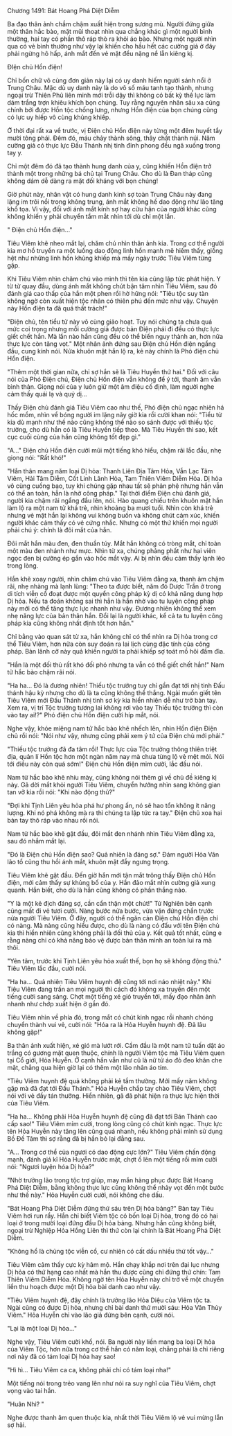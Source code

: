 




Chương 1491: Bát Hoang Phá Diệt Diễm


Ba đạo thân ảnh chầm chậm xuất hiện trong sương mù. Người đứng giữa một thân hắc bào, mặt mũi thoạt nhìn qua chẳng khác gì một người bình thường, hai tay có phần thô ráp thò ra khỏi áo bào. Nhưng một người nhìn qua có vẻ bình thường như vậy lại khiến cho hầu hết các cường giả ở đây phải ngừng hô hấp, ánh mắt đến vẻ mặt đều nặng nề lẫn kiêng kị.

ĐIện chủ Hồn điện!

Chỉ bốn chữ vô cùng đơn giản này lại có uy danh hiếm người sánh nổi ở Trung Châu. Mặc dù uy danh này là do vô số máu tanh tạo thành, nhưng ngoại trừ Thiên Phủ liên minh mới trỗi dậy thì không có bất kỳ thế lực làm dám trắng trợn khiêu khích bọn chúng. Tuy rằng nguyên nhân sâu xa cũng chính bởi được Hồn tộc chống lưng, nhưng Hồn điện của bọn chúng cũng có lực uy hiếp vô cùng khủng khiếp.

Ở thời đại rất xa về trước, vị Điện chủ Hồn điện này từng một đêm huyết tẩy mười tông phái. Đêm đó, máu chảy thành sông, thây chất thành núi. Năm cường giả có thực lực Đấu Thánh nhị tinh đỉnh phong đều ngã xuống trong tay y.

Chỉ một đêm đó đã tạo thành hung danh của y, cũng khiến Hồn điện trở thành một trong những bá chủ tại Trung Châu. Cho dù là Đan tháp cũng không dám dễ dàng ra mặt đối kháng với bọn chúng!

Giờ phút này, nhân vật có hung danh kinh sợ toàn Trung Châu này đang lặng im trôi nổi trong không trung, ánh mắt không hề dao động như lão tăng khổ tọa. Vì vậy, đối với ánh mắt kính sợ hay cừu hận của người khác cũng không khiến y phải chuyển tầm mắt nhìn tới dù chỉ một lần.

" Điện chủ Hồn điện..."

Tiêu Viêm khẽ nheo mắt lại, chăm chú nhìn thân ảnh kia. Trong cơ thể người kia mơ hồ truyền ra một luồng dao động linh hồn mạnh mẽ hiếm thấy, giống hệt như những linh hồn khủng khiếp mà mấy ngày trước Tiêu Viêm từng gặp.

Khi Tiêu Viêm nhìn chăm chú vào mình thì tên kia cũng lập tức phát hiện. Y từ từ quay đầu, dùng ánh mắt không chút bận tâm nhìn Tiêu Viêm, sau đó đánh giá cao thấp của hắn một phen rồi hờ hững nói: "Tiêu tộc suy tàn không ngờ còn xuất hiện tộc nhân có thiên phú đến mức như vậy. Chuyện này Hồn điện ta đã quá thất trách!"

"Điện chủ, tên tiểu tử này vô cùng giảo hoạt. Tuy nói chúng ta chưa quá mức coi trọng nhưng mỗi cường giả được bản Điện phái đi đều có thực lực giết chết hắn. Mà lần nào hắn cũng đều có thể biến nguy thành an, hơn nữa thực lực còn tăng vọt." Một nhân ảnh đứng sau Điện chủ Hồn điện ngẩng đầu, cung kính nói. Nửa khuôn mặt hắn lộ ra, kẻ này chính là Phó điện chủ Hồn điện.

"Thêm một thời gian nữa, chỉ sợ hắn sẽ là Tiêu Huyền thứ hai." Đối với câu nói của Phó Điện chủ, Điện chủ Hồn điện vẫn không để ý tới, thanh âm vẫn bình thản. Giọng nói của y luôn giữ một âm điệu cố định, làm người nghe cảm thấy quái lạ và quỷ dị…

Thấy Điện chủ đánh giá Tiêu Viêm cao như thế, Phó điện chủ ngạc nhiên há hốc mồm, nhìn về bóng người im lặng nãy giờ kia rồi cười khan nói: "Tiểu tử kia dù mạnh như thế nào cũng không thể nào so sánh được với thiếu tộc trưởng, cho dù hắn có là Tiêu Huyền tiếp theo. Mà Tiêu Huyền thì sao, kết cục cuối cùng của hắn cũng không tốt đẹp gì."

"A…" Điện chủ Hồn điện cười mũi một tiếng khó hiểu, chậm rãi lắc đầu, nhẹ giọng nói: "Rất khó!"

"Hắn thân mang năm loại Dị hỏa: Thanh Liên Địa Tâm Hỏa, Vẫn Lạc Tâm Viêm, Hải Tâm Diễm, Cốt Linh Lãnh Hỏa, Tam Thiên Viêm Diễm Hỏa. Dị hỏa vô cùng cuồng bạo, tuy khi chúng gặp nhau tất sẽ phản phệ nhưng hắn vẫn có thể an toàn, hẳn là nhờ công pháp." Tại thời điểm Điện chủ đánh giá, người kia chậm rãi ngẩng đầu lên, nói. Hào quang chiếu trên khuôn mặt hắn làm lộ ra một nam tử khá trẻ, nhìn khoảng ba mươi tuổi. Nhìn còn khá trẻ nhưng vẻ mặt hắn lại không vui không buồn và không chút cảm xúc, khiến người khác cảm thấy có vẻ cứng nhắc. Nhưng có một thứ khiến mọi người phải chú ý: chính là đôi mắt của hắn.

Đôi mắt hắn màu đen, đen thuần túy. Mắt hắn không có tròng mắt, chỉ toàn một màu đen nhánh như mực. Nhìn từ xa, chúng phảng phất như hai viên ngọc đen bị cưỡng ép gắn vào hốc mắt vậy. Ai bị nhìn đều cảm thấy lạnh lẽo trong lòng.

Hắn khẽ xoay người, nhìn chăm chú vào Tiêu Viêm đằng xa, thanh âm chậm rãi, nhẹ nhàng mà lạnh lùng: "Theo ta được biết, năm đó Dược Trần ở trong di tích viễn cổ đoạt được một quyển công pháp kỳ dị có khả năng dung hợp Dị hỏa. Nếu ta đoán không sai thì hẳn là hắn nhờ vào tu luyện công pháp này mới có thể tăng thực lực nhanh như vậy. Đương nhiên không thể xem nhẹ năng lực của bản thân hắn. Đổi lại là người khác, kể cả ta tu luyện công pháp kia cũng không nhất định tốt hơn hắn."

Chỉ bằng vào quan sát từ xa, hắn không chỉ có thể nhìn ra Dị hỏa trong cơ thể Tiêu Viêm, hơn nữa còn suy đoán ra lai lịch cùng đặc tính của công pháp. Bản lãnh cỡ này quả khiến người ta phải khiếp sợ toát mồ hôi đầm đìa.

"Hắn là một đối thủ rất khó đối phó nhưng ta vẫn có thể giết chết hắn!" Nam tử hắc bào chậm rãi nói.

"Ha ha... Đó là đương nhiên! Thiếu tộc trưởng tuy chỉ gần đạt tới nhị tinh Đấu thánh hậu kỳ nhưng cho dù là ta cũng không thể thắng. Ngài muốn giết tên Tiêu Viêm mới Đấu Thánh nhị tinh sơ kỳ kia hiển nhiên dễ như trở bàn tay. Xem ra, vị trí Tộc trưởng tương lai không rơi vào tay Thiếu tộc trưởng thì còn vào tay ai!?" Phó điện chủ Hồn điện cười híp mắt, nói.

Nghe vậy, khóe miệng nam tử hắc bào khẽ nhếch lên, nhìn Hồn điện Điện chủ rồi nói: "Nói như vậy, nhưng cũng phải xem ý tứ của Điện chủ mới phải."

"Thiếu tộc trưởng đã đa tâm rồi! Thực lực của Tộc trưởng thông thiên triệt địa, quản lí Hồn tộc hơn một ngàn năm nay mà chưa từng lộ vẻ mệt mỏi. Nói tới điều này còn quá sớm!" Điện chủ Hồn điện mỉm cười, lắc đầu nói.

Nam tử hắc bào khẽ nhíu mày, cũng không nói thêm gì về chủ đề kiêng kị này. Gã dời mắt khỏi người Tiêu Viêm, chuyển hướng nhìn sang không gian tan vỡ kia rồi nói: "Khi nào động thủ?"

"Đợi khi Tịnh Liên yêu hỏa phá hư phong ấn, nó sẽ hao tổn không ít năng lượng. Khi nó phá không mà ra thì chúng ta lập tức ra tay." Điện chủ xoa hai bàn tay thô ráp vào nhau rồi nói.

Nam tử hắc bào khẽ gật đầu, đôi mắt đen nhánh nhìn Tiêu Viêm đằng xa, sau đó nhắm mắt lại.

"Đó là Điện chủ Hồn điện sao? Quả nhiên là đáng sợ." Đám người Hỏa Vân lão tổ cũng thu hồi ánh mắt, khuôn mặt đầy ngưng trọng.

Tiêu Viêm khẽ gật đầu. Đến giờ hắn mới tận mắt trông thấy Điện chủ Hồn điện, mới cảm thấy sự khủng bố của y. Hắn đảo mắt nhìn cường giả xung quanh. Hắn biết, cho dù là hắn cũng không có phần thắng nào.

"Y là một kẻ địch đáng sợ, cần cẩn thận một chút!" Tử Nghiên bên cạnh cũng mất đi vẻ tươi cười. Nàng bước nửa bước, vừa vặn đứng chắn trước nửa người Tiêu Viêm. Ở đây, người có thể ngăn cản Điện chủ Hồn điện chỉ có nàng. Mà nàng cũng hiểu được, cho dù là nàng có đấu với tên Điện chủ kia thì hiển nhiên cũng không phải là đối thủ của y. Kết quả tốt nhất, cũng e rằng nàng chỉ có khả năng bảo vệ được bản thân mình an toàn lui ra mà thôi.

"Yên tâm, trước khi Tịnh Liên yêu hỏa xuất thế, bọn họ sẽ không động thủ." Tiêu Viêm lắc đầu, cười nói.

"Ha ha… Quả nhiên Tiêu Viêm huynh đệ cũng tới nơi náo nhiệt này." Khi Tiêu Viêm đang trấn an mọi người thì cách đó không xa truyền đến một tiếng cười sang sảng. Chợt một tiếng xé gió truyền tới, mấy đạo nhân ảnh nhanh như chớp xuất hiện ở gần đó.

Tiêu Viêm nhìn về phía đó, trong mắt có chút kinh ngạc rồi nhanh chóng chuyển thành vui vẻ, cười nói: "Hóa ra là Hỏa Huyễn huynh đệ. Đã lâu không gặp!"

Ba thân ảnh xuất hiện, xé gió mà lướt rới. Cầm đầu là một nam tử tuấn dật áo trắng có gương mặt quen thuộc, chính là người Viêm tộc mà Tiêu Viêm quen tại Cổ giới, Hỏa Huyễn. Ở cạnh hắn vẫn như cũ là nữ tử áo đỏ đeo khăn che mặt, chẳng qua hiện giờ lại có thêm một lão nhân áo tím.

"Tiêu Viêm huynh đệ quả không phải kẻ tầm thường. Mới mấy năm không gặp mà đã đạt tới Đấu Thánh." Hỏa Huyễn chắp tay chào Tiêu Viêm, chợt nói với vẻ đầy tán thưởng. Hiển nhiên, gã đã phát hiện ra thực lực hiện thời của Tiêu Viêm.

"Ha ha… Không phải Hỏa Huyễn huynh đệ cũng đã đạt tới Bán Thánh cao cấp sao!" Tiêu Viêm mỉm cười, trong lòng cũng có chút kinh ngạc. Thực lực tên Hỏa Huyễn này tăng lên cũng quá nhanh, nếu không phải mình sử dụng Bồ Đề Tâm thì sợ rằng đã bị hắn bỏ lại đằng sau.

"A... Trong cơ thể của ngươi có dao động cực lớn?" Tiêu Viêm chấn động mạnh, đánh giá kĩ Hỏa Huyễn trước mặt, chợt ồ lên một tiếng rồi mỉm cười nói: "Ngươi luyện hóa Dị hỏa?"

"Nhờ trưởng lão trong tộc trợ giúp, may mắn hàng phục được Bát Hoang Phá Diệt Diễm, bằng không thực lực cũng không thể nhảy vọt đến một bước như thế này." Hỏa Huyễn cười cười, nói không che dấu.

"Bát Hoang Phá Diệt Diễm đứng thứ sáu trên Dị hỏa bảng?" Bàn tay Tiêu Viêm hơi run rẩy. Hắn chỉ biết Viêm tộc có bốn loại Dị hỏa, trong đó có hai loại ở trong mười loại đứng đầu Dị hỏa bảng. Nhưng hắn cũng không biết, ngoại trừ Nghiệp Hỏa Hồng Liên thì thứ còn lại chính là Bát Hoang Phá Diệt Diễm.

"Không hổ là chủng tộc viễn cổ, cư nhiên có cất dấu nhiều thứ tốt vậy..."

Tiêu Viêm cảm thấy cực kỳ hâm mộ. Hắn chạy khắp nơi trên đại lục nhưng Dị hỏa có thứ hạng cao nhất mà hắn thu được cũng chỉ đứng thứ chín: Tam Thiên Viêm Diễm Hỏa. Không ngờ tên Hỏa Huyễn này chỉ trở về một chuyến liền thu hoạch được một Dị hỏa bài danh cao như vậy.

"Tiêu Viêm huynh đệ, đây chính là trưởng lão Hỏa Diệu của Viêm tộc ta. Ngài cũng có được Dị hỏa, nhưng chỉ bài danh thứ mười sáu: Hỏa Vân Thủy Viêm." Hỏa Huyễn chỉ vào lão giả đứng bên cạnh, cười nói.

"Lại là một loại Dị hỏa…"

Nghe vậy, Tiêu Viêm cười khổ, nói. Ba người này liền mang ba loại Dị hỏa của Viêm Tộc, hơn nữa trong cơ thể hắn có năm loại, chẳng phải là chỉ riêng nơi này đã có tám loại Dị hỏa hay sao!

"Hì hì… Tiêu Viêm ca ca, không phải chỉ có tám loại nha!"

Một tiếng nói trong trẻo vang lên như nói ra suy nghĩ của Tiêu Viêm, chợt vọng vào tai hắn.

"Huân Nhi? "

Nghe được thanh âm quen thuộc kia, nhất thời Tiêu Viêm lộ vẻ vui mừng lẫn sợ hãi.




